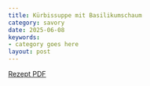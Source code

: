```yaml
---
title: Kürbissuppe mit Basilikumschaum
category: savory
date: 2025-06-08
keywords:
- category goes here
layout: post
---
```


[Rezept PDF]({{site.baseurl}}/assets/pdf/kuerbissuppe.pdf)

